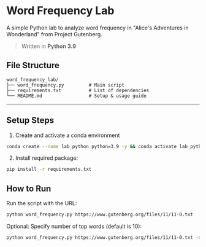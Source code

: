 # Word Frequency Lab

A simple Python lab to analyze word frequency in "Alice's Adventures in Wonderland" from Project Gutenberg.

> Written in **Python 3.9**

## File Structure

```
word_frequency_lab/
├── word_frequency.py         # Main script
├── requirements.txt          # List of dependencies
└── README.md                 # Setup & usage guide
```

---

## Setup Steps

1. Create and activate a conda environment
```bash
conda create --name lab_python python=3.9 -y && conda activate lab_python
```
2. Install required package:
```bash
pip install -r requirements.txt
```

## How to Run

Run the script with the URL:
```bash
python word_frequency.py https://www.gutenberg.org/files/11/11-0.txt
```

Optional: Specify number of top words (default is 10):
```bash
python word_frequency.py https://www.gutenberg.org/files/11/11-0.txt -n 20
```

